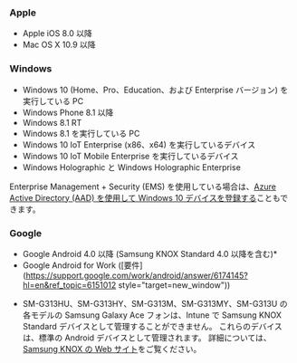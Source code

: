 

### <a name="apple"></a>Apple
  - Apple iOS 8.0 以降
  - Mac OS X 10.9 以降

### <a name="windows"></a>Windows
  - Windows 10 (Home、Pro、Education、および Enterprise バージョン) を実行している PC
  - Windows Phone 8.1 以降
  - Windows 8.1 RT
  - Windows 8.1 を実行している PC
  - Windows 10 IoT Enterprise (x86、x64) を実行しているデバイス
  - Windows 10 IoT Mobile Enterprise を実行しているデバイス
  - Windows Holographic と Windows Holographic Enterprise

Enterprise Management + Security (EMS) を使用している場合は、[Azure Active Directory (AAD) を使用して Windows 10 デバイスを登録する](/intune/deploy-use/set-up-windows-device-management-with-microsoft-intune#azure-active-directory-enrollment)こともできます。

### <a name="google"></a>Google
- Google Android 4.0 以降 (Samsung KNOX Standard 4.0 以降を含む)*
- Google Android for Work ([要件](https://support.google.com/work/android/answer/6174145?hl=en&ref_topic=6151012 style="target=new_window"))

* SM-G313HU、SM-G313HY、SM-G313M、SM-G313MY、SM-G313U の各モデルの Samsung Galaxy Ace フォンは、Intune で Samsung KNOX Standard デバイスとして管理することができません。 これらのデバイスは、標準の Android デバイスとして管理されます。 詳細については、[Samsung KNOX の Web サイト](https://www.samsungknox.com/en)をご覧ください。
 


<!--HONumber=Jan17_HO1-->


